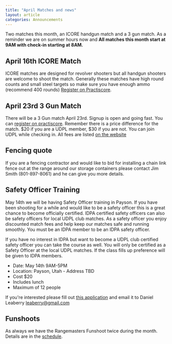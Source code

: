 ```yaml
---
title: "April Matches and news"
layout: article
categories: Announcements
---
```


Two matches this month, an ICORE handgun match and a 3 gun match. As a reminder we are on summer hours now and **All matches this month start at 9AM with check-in starting at 8AM.**

## April 16th ICORE Match

ICORE matches are designed for revolver shooters but all handgun shooters are welcome to shoot the match. Generally these matches have high round counts and small steel targets so make sure you have enough ammo (recommend 400 rounds) [Register on Practiscore](https://practiscore.com/udpl-icore-april-2016/register).

## April 23rd 3 Gun Match

There will be a 3 Gun match April 23rd. Signup is open and going fast. You can [register on practiscore](https://practiscore.com/udpl-april-3-gun/register). Remember there is a price difference for the match. $20 if you are a UDPL member, $30 if you are not. You can join UDPL while checking in. All fees are listed [on the website](http://www.udpl.net/about/#toc2)

## Fencing quote

If you are a fencing contractor and would like to bid for installing a chain link fence out at the range around our storage containers please contact Jim Smith (801-897-8061) and he can give you more details.


## Safety Officer Training

May 14th we will be having Safety Officer training in Payson. If you have been shooting for a while and would like to be a safety officer this is a great chance to become officially certified. IDPA certified safety officers can also be safety officers for local UDPL club matches. As a safety officer you enjoy discounted match fees and help keep our matches safe and running smoothly. You must be an IDPA member to be an IDPA safety officer.

If you have no interest in IDPA but want to become a UDPL club certified safety officer you can take the course as well. You will only be certified as a Safety Officer at the local UDPL matches. If the class fills up preference will be given to IDPA members.

* Date: May 14th 9AM-5PM
* Location: Payson, Utah - Address TBD
* Cost $20
* Includes lunch
* Maximum of 12 people

If you're interested please fill out [this application](https://www.udpl.net/files/misc/IDPA_application_2015.pdf) and email it to Daniel Leaberry <leaberry@gmail.com>

## Funshoots

As always we have the Rangemasters Funshoot twice during the month. Details are in the [schedule](http://www.udpl.net/schedule/).



